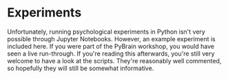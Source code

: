 # Experiments

Unfortunately, running psychological experiments in Python isn't very possible through Jupyter Notebooks. However, an example experiment is included here. If you were part of the PyBrain workshop, you would have seen a live run-through. If you're reading this afterwards, you're still very welcome to have a look at the scripts. They're reasonably well commented, so hopefully they will still be somewhat informative.
